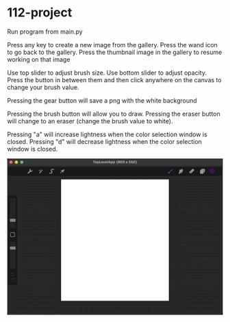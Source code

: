 # 112-project
 
Run program from main.py

Press any key to create a new image from the gallery.
Press the wand icon to go back to the gallery.
Press the thumbnail image in the gallery to resume working on that image
 
Use top slider to adjust brush size.
Use bottom slider to adjust opacity.
Press the button in between them and then click anywhere on the canvas to change your brush value.

Pressing the gear button will save a png with the white background

Pressing the brush button will allow you to draw.
Pressing the eraser button will change to an eraser (change the brush value to white).

Pressing "a" will increase lightness when the color selection window is closed.
Pressing "d" will decrease lightness when the color selection window is closed.

![Preview of Application](https://github.com/olliearrison/112-project/blob/main/image.png)

